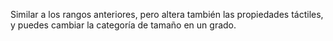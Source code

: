Similar a los rangos anteriores, pero altera también las propiedades táctiles, y puedes cambiar la categoría de tamaño en un grado.

